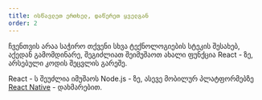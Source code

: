 ```yaml
---
title: ისწავლეთ ერთხელ, დაწერეთ ყველგან
order: 2
---
```


ჩვენთვის არაა საჭირო თქვენი სხვა ტექნოლოგიების სტეკის შესახებ, აქედან გამომდინარე, შეგიძლიათ შეიმუშაოთ ახალი ფუნქცია React - ზე, არსებული კოდის შეცვლის გარეშე.

React - ს შეუძლია იმუშაოს  Node.js - ზე, ასევე მობილურ პლატფორმებზე [React Native](https://facebook.github.io/react-native/) - დახმარებით.
